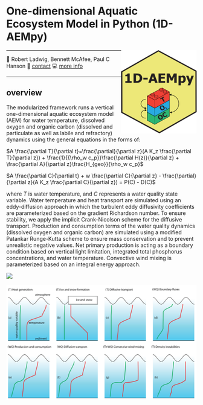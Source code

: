 # One-dimensional Aquatic Ecosystem Model in Python (1D-AEMpy)
<a href="url"><img src="1D-AEMpy_block.png" align="right" height="220" width="200" ></a>

-----

:busts_in_silhouette: Robert Ladwig, Bennett McAfee, Paul C Hanson
:email: [contact](mailto:ladwigjena@gmail.com)
:computer: [more info](https://www.robert-ladwig.com)

-----


## overview
The modularized framework runs a vertical one-dimensional aquatic ecosystem model (AEM) for water temperature, dissolved oxygen and organic carbon (dissolved and particulate as well as labile and refractory) dynamics using the general equations in the forms of:

$A \frac{\partial T}{\partial t}=\frac{\partial}{\partial z}(A K_z \frac{\partial T}{\partial z}) + \frac{1}{{\rho_w c_p}}\frac{\partial H(z)}{\partial z}  + \frac{\partial A}{\partial z}\frac{H_{geo}}{\rho_w c_p}$

$A \frac{\partial C}{\partial t} + w \frac{\partial C}{\partial z} - \frac{\partial}{\partial z}(A K_z \frac{\partial C}{\partial z}) = P(C) - D(C)$

where $T$ is water temperature, and $C$ represents a water quality state variable. Water temperature and heat transport are simulated using an eddy-diffusion approach in which the turbulent eddy diffusivity coefficients are parameterized based on the gradient Richardson number. To ensure stability, we apply the implicit Crank-Nicolson scheme for the diffusive transport. Production and consumption terms of the water quality dynamics (dissolved oxygen and organic carbon) are simulated using a modified Patankar Runge-Kutta scheme to ensure mass conservation and to prevent unrealistic negative values. Net primary production is acting as a boundary condition based on vertical light limitation, integrated total phosphorus concentrations, and water temperature. Convective wind mixing is parameterized based on an integral energy approach.

![](conceptual_model.png)<!-- -->

![](processes.png)<!-- -->
